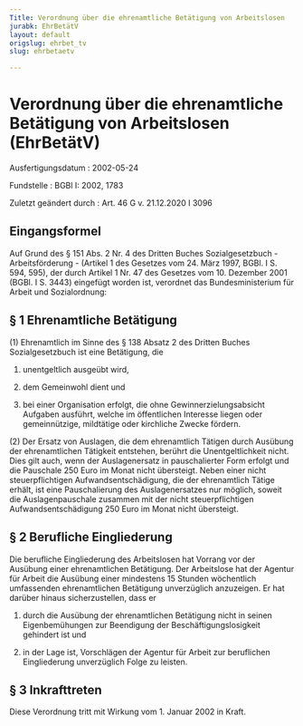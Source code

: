 ```yaml
---
Title: Verordnung über die ehrenamtliche Betätigung von Arbeitslosen
jurabk: EhrBetätV
layout: default
origslug: ehrbet_tv
slug: ehrbetaetv

---
```


# Verordnung über die ehrenamtliche Betätigung von Arbeitslosen (EhrBetätV)

Ausfertigungsdatum
:   2002-05-24

Fundstelle
:   BGBl I: 2002, 1783

Zuletzt geändert durch
:   Art. 46 G v. 21.12.2020 I 3096


## Eingangsformel

Auf Grund des § 151 Abs. 2 Nr. 4 des Dritten Buches Sozialgesetzbuch - Arbeitsförderung - (Artikel 1 des Gesetzes vom 24. März 1997, BGBl. I S. 594, 595), der durch Artikel 1 Nr. 47 des Gesetzes vom 10. Dezember 2001 (BGBl. I S. 3443) eingefügt worden ist, verordnet das Bundesministerium für Arbeit und Sozialordnung:


## § 1 Ehrenamtliche Betätigung

(1) Ehrenamtlich im Sinne des § 138 Absatz 2 des Dritten Buches Sozialgesetzbuch ist eine Betätigung, die

1.  unentgeltlich ausgeübt wird,


2.  dem Gemeinwohl dient und


3.  bei einer Organisation erfolgt, die ohne Gewinnerzielungsabsicht Aufgaben ausführt, welche im öffentlichen Interesse liegen oder gemeinnützige, mildtätige oder kirchliche Zwecke fördern.




(2) Der Ersatz von Auslagen, die dem ehrenamtlich Tätigen durch Ausübung der ehrenamtlichen Tätigkeit entstehen, berührt die Unentgeltlichkeit nicht. Dies gilt auch, wenn der Auslagenersatz in pauschalierter Form erfolgt und die Pauschale 250 Euro im Monat nicht übersteigt. Neben einer nicht steuerpflichtigen Aufwandsentschädigung, die der ehrenamtlich Tätige erhält, ist eine Pauschalierung des Auslagenersatzes nur möglich, soweit die Auslagenpauschale zusammen mit der nicht steuerpflichtigen Aufwandsentschädigung 250 Euro im Monat nicht übersteigt.


## § 2 Berufliche Eingliederung

Die berufliche Eingliederung des Arbeitslosen hat Vorrang vor der Ausübung einer ehrenamtlichen Betätigung. Der Arbeitslose hat der Agentur für Arbeit die Ausübung einer mindestens 15 Stunden wöchentlich umfassenden ehrenamtlichen Betätigung unverzüglich anzuzeigen. Er hat darüber hinaus sicherzustellen, dass er

1.  durch die Ausübung der ehrenamtlichen Betätigung nicht in seinen Eigenbemühungen zur Beendigung der Beschäftigungslosigkeit gehindert ist und


2.  in der Lage ist, Vorschlägen der Agentur für Arbeit zur beruflichen Eingliederung unverzüglich Folge zu leisten.





## § 3 Inkrafttreten

Diese Verordnung tritt mit Wirkung vom 1. Januar 2002 in Kraft.

